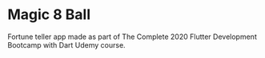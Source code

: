 # Magic 8 Ball

Fortune teller app made as part of The Complete 2020 Flutter Development Bootcamp with Dart Udemy course.
